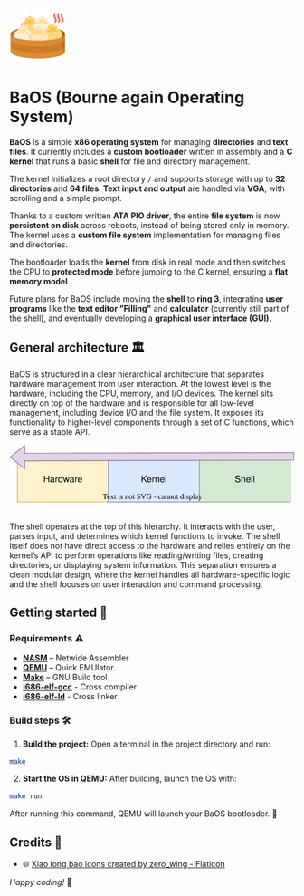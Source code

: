<img src="assets/bao.png" alt="bao" width="100px">

# BaOS (Bourne again Operating System)

**BaOS** is a simple **x86 operating system** for managing **directories** and **text files**. It currently includes a **custom bootloader** written in assembly and a **C kernel** that runs a basic **shell** for file and directory management.

The kernel initializes a root directory `/` and supports storage with up to **32 directories** and **64 files**. **Text input and output** are handled via **VGA**, with scrolling and a simple prompt.

Thanks to a custom written **ATA PIO driver**, the entire **file system** is now **persistent on disk** across reboots, instead of being stored only in memory. The kernel uses a **custom file system** implementation for managing files and directories.

The bootloader loads the **kernel** from disk in real mode and then switches the CPU to **protected mode** before jumping to the C kernel, ensuring a **flat memory model**.

Future plans for BaOS include moving the **shell** to **ring 3**, integrating **user programs** like the **text editor "Filling"** and **calculator** (currently still part of the shell), and eventually developing a **graphical user interface (GUI)**.

## General architecture 🏛️

BaOS is structured in a clear hierarchical architecture that separates hardware management from user interaction. At the lowest level is the hardware, including the CPU, memory, and I/O devices. The kernel sits directly on top of the hardware and is responsible for all low-level management, including device I/O and the file system. It exposes its functionality to higher-level components through a set of C functions, which serve as a stable API.

<div align="center">
    <img src="assets/architecture.svg" alt="architecture">
</div>
</br>

The shell operates at the top of this hierarchy. It interacts with the user, parses input, and determines which kernel functions to invoke. The shell itself does not have direct access to the hardware and relies entirely on the kernel’s API to perform operations like reading/writing files, creating directories, or displaying system information. This separation ensures a clean modular design, where the kernel handles all hardware-specific logic and the shell focuses on user interaction and command processing.

## Getting started 🥟

### Requirements ⚠️

- **[NASM](https://www.nasm.us/)** – Netwide Assembler
- **[QEMU](https://www.qemu.org/)** – Quick EMUlator
- **[Make](https://www.gnu.org/software/make/)** – GNU Build tool
- **[i686-elf-gcc](https://github.com/lordmilko/i686-elf-tools/releases)** - Cross compiler
- **[i686-elf-ld](https://github.com/lordmilko/i686-elf-tools/releases)** - Cross linker

### Build steps 🛠️

1. **Build the project:** Open a terminal in the project directory and run:

```bash
make
```

2. **Start the OS in QEMU:** After building, launch the OS with:

```bash
make run
```

After running this command, QEMU will launch your BaOS bootloader. 🏁

## Credits 🙏

- 🌐 <a href="https://www.flaticon.com/free-icons/xiao-long-bao" title="xiao long bao icons">Xiao long bao icons created by zero_wing - Flaticon</a>

_Happy coding!_ 🚀
